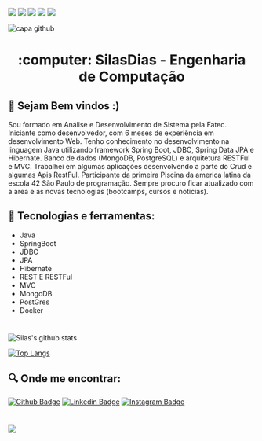 <p> <img src="http://views.whatilearened.today/views/github/SilasDias/views.svg"/>
  <img src="https://img.shields.io/badge/Front End-Angular-f55247"/>
    <img src="https://img.shields.io/badge/Back End-Java-f55247"/>
<a href="https://github.com/SilasDias/"><img src="https://img.shields.io/github/followers/SilasDias?color=%234CC61E&label=GitHub%20Followers%20%3A"/></a>
    <a href="https://github.com/SilasDias?tab=repositories"><img src="https://badges.frapsoft.com/os/v2/open-source.svg?v=103"/></a></p>
    
![capa github](https://i.imgur.com/X23oEk3.png)  

<h1 align="center">
  :computer: SilasDias - Engenharia de Computação
</h1>

## :book: Sejam Bem vindos :)

<p> 
Sou formado em Análise e Desenvolvimento de Sistema pela Fatec. Iniciante como desenvolvedor, com 6 meses de experiência em desenvolvimento Web. Tenho conhecimento no desenvolvimento na linguagem Java utilizando framework Spring Boot, JDBC, Spring Data JPA e Hibernate. Banco de dados (MongoDB, PostgreSQL) e arquitetura RESTFul e  MVC. Trabalhei em algumas aplicações desenvolvendo a parte do Crud e algumas Apis RestFul. Participante da primeira Piscina da america latina da escola  42 São Paulo de programação. Sempre procuro ficar atualizado com a área e as novas tecnologias (bootcamps, cursos e noticias).
    
    
 ## :iphone: Tecnologias e ferramentas:
 
<ul>
        <li>Java</li>
  	<li>SpringBoot</li>
  	<li>JDBC</li>
  	<li>JPA</li>
  	<li>Hibernate</li>
	<li>REST E RESTFul</li>
  	<li>MVC</li>
  	<li>MongoDB</li>
  	<li>PostGres</li>
	<li>Docker</li>
</ul>

#

![Silas's github stats](https://github-readme-stats.vercel.app/api?username=SilasDias&show_icons=true&theme=radical)


[![Top Langs](https://github-readme-stats.vercel.app/api/top-langs/?username=SilasDias&theme=radical&hide=PlpgSQL,jupyter%20notebook,html)](https://github.com/anuraghazra/github-readme-stats)



  
 ## :mag: Onde me encontrar:
[![Github Badge](https://img.shields.io/badge/github-%23100000.svg?&style=for-the-badge&logo=github&logoColor=white&link=https://github.com/SilasDias)](https://github.com/SilasDias)
[![Linkedin Badge](https://img.shields.io/badge/linkedin-%230077B5.svg?&style=for-the-badge&logo=linkedin&logoColor=white&link=https://www.linkedin.com/in/silas-dias-483465179/)](https://www.linkedin.com/in/silas-dias-483465179/)
[![Instagram Badge](https://img.shields.io/badge/instagram-%23E4405F.svg?&style=for-the-badge&logo=instagram&logoColor=white&link=https://www.instagram.com/s1l4sd14s/)](https://www.instagram.com/s1l4sd14s/)

<h1></h1>




![](https://komarev.com/ghpvc/?username=silasdias&label=PROFILE+VIEWS)
